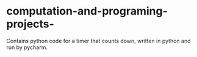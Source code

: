 # computation-and-programing-projects-
Contains python code for a timer that counts down, written in python and run by pycharm.

